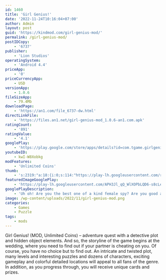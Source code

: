 ```yaml
---
id: 1460
title: 'Girl Genius!'
date: '2022-11-24T10:16:04+07:00'
author: Admin
layout: post
guid: 'https://kindmod.com/girl-genius-mod/'
permalink: /girl-genius-mod/
postIDCopy:
    - '6737'
publisher:
    - 'Lion Studios'
operatingSystem:
    - 'Android 4.4'
priceApp:
    - '0'
priceCurrencyApp:
    - USD
versionApp:
    - 1.0.6
fileSizeApp:
    - 79.4Mb
downloadPage:
    - 'https://an1.com/file_6737-dw.html'
directLinkFile:
    - 'https://files.an1.net/girl-genius-mod_1.0.6-an1.com.apk'
ratingCount:
    - '891'
ratingValue:
    - '4.1'
googlePlay:
    - 'https://play.google.com/store/apps/details?id=com.tgame.girlgenius'
youtubeID:
    - kwI-W8Xobkg
modFeatures:
    - 'Unlimited Coins'
thumb:
    - 's:2319:"a:18:{i:0;s:114:"https://play-lh.googleusercontent.com/r39pIa9V-S9H83njA9-Lf7uZfd6Tmq07seKRtlrwBva7qVpk03FoRdW8l_xfbTpWcQ=w526-h296";i:1;s:116:"https://play-lh.googleusercontent.com/1Rhs3oaeqWV_CNwMcizbouKI98n0X6FIGOAZx_gLDH8CSxf_cim18aqtv9S3gPOtV5w3=w526-h296";i:2;s:115:"https://play-lh.googleusercontent.com/gKE8FGJU2STOhqeoBNZugJwNRiiFfbsQMpRiFBvT9BuDkQlGAXkXGE9r9jQAcUprra8=w526-h296";i:3;s:116:"https://play-lh.googleusercontent.com/ZMjcOOGkzH-dIK4PB8aqtG53nZGJCv4A7hg0SH3t0UPeRolzT8gnZ1WUk9jdsHQ9fZQt=w526-h296";i:4;s:115:"https://play-lh.googleusercontent.com/kOcIE2UfUiOUWgrMGWF_GqDKs3VylxZ2NTFC7aqZq3ZgIAmQjPoqeWntdLUwLpRt56g=w526-h296";i:5;s:115:"https://play-lh.googleusercontent.com/i1wpk-u9mMSyxAzLFoeiEw1KdaSzSC5T81V23Of_XEUwQYRIKPFJgW898foXdkdJdN8=w526-h296";i:6;s:115:"https://play-lh.googleusercontent.com/egMaqbHMNxwutY5lVW4O45RhmtzgeEMMPeOynHsu58RJtK1mwGQyhWtGF1uR1NqMOQ0=w526-h296";i:7;s:115:"https://play-lh.googleusercontent.com/Sq9aOhFFNb158PQXCgF4iIZx3iAGNLlXZ8bo8kwwVT6Oopq9xgKyGl42UgrujGJsgTM=w526-h296";i:8;s:116:"https://play-lh.googleusercontent.com/2gwGj4_JWTZ3RYiBogaOSqHchp9pUZPxvxLIrEZpR30JbyTBbM-J5cQK6xRHQRHkpO7i=w526-h296";i:9;s:114:"https://play-lh.googleusercontent.com/2hR6rSzgq4cLSOf104P9Nc5MwHFAaSLbpdGCdssveWueUkf6ljThYkxWeWQv_HxONQ=w526-h296";i:10;s:115:"https://play-lh.googleusercontent.com/naaS7JOVS36Gr817s8q324yF2-C4sixCItj3tb60pxdI-QcoIpl34boiAuTX03W8S_Y=w526-h296";i:11;s:114:"https://play-lh.googleusercontent.com/zAk3aoKQm954S0PFpN-fyAQm6z1dsTWyZFGEcMJK-YWG4m0GS57cpLkH3OZetTDogA=w526-h296";i:12;s:114:"https://play-lh.googleusercontent.com/4iFjYsEwiJUmkZ-0ImaqdhD2LTbzaIVEUCZOt4WWZICXInu_nQXYyAXFqj4kugawtg=w526-h296";i:13;s:115:"https://play-lh.googleusercontent.com/QU630UehtnoF6XqX5MohnHl61CqmKVZVgjhXmGdXaOCPKgbpae5TBqotAhVwBHtvipc=w526-h296";i:14;s:116:"https://play-lh.googleusercontent.com/f4Wn0r9MUnUOMAu8yK1kplYoP_CGSvNnHjL3brUKa7n503dkMP4rVDGY4LD3vQJIfQth=w526-h296";i:15;s:115:"https://play-lh.googleusercontent.com/4ELDlfOC_TKvSAPTe_uuUxXdmpaNdenPPCLK_2YXlzlR1la9jZwTJJ-zkFI3k5ggDdI=w526-h296";i:16;s:115:"https://play-lh.googleusercontent.com/jmoTT30TwzZMUGNCrkQ4N0buhxHXAPyT7w4jLKybSpN5J0reTd58D0xMENbuKZYl6uU=w526-h296";i:17;s:115:"https://play-lh.googleusercontent.com/Dti7-7DCGxh87YCxI60Ckb6fX_raZ_PWhTAb2HldB_cyTahBAgs2Huu4WU6Emzkymtk=w526-h296";}";'
featuredImageGooglePlay:
    - 'https://play-lh.googleusercontent.com/APH3Jl_qQ_WlXOPbLQD6-s8cLeCFdPjCgLQj9tgPm_TBu3VjlaEDwF74RW0wxRWahFg'
googlePlayDescription:
    - 'Uh oh! Are you the best one of a kind female spy? Are you good at sniffing out the clues and solving all the puzzles? If so, you get the game that fits you perfectly!Only the smartest will be able to solve these brain teaser tests in order to finish the ultimate task! Each level will present you with a scenario that you will have to use your IQ and wit to solve.With this addictive and hilarious game, you will have non-stop fun inside trying to find out what happens next. Solve the funny challenge correctly and you get to proceed on to finish the mission impossible.'
image: /wp-content/uploads/2022/11/girl-genius-mod.png
categories:
    - Games
    - Puzzle
tags:
    - mods
---
```


Girl Genius! (MOD, Unlimited Coins) – adventure quest with a detective plot and hidden object elements. And so, the storyline of the game begins at the wedding, where you need to find out if your partner is cheating on you. Of course, you have no choice but to find out. An intricate and twisted plot, many levels and interesting puzzles and dozens of characters, exciting gameplay and colorful detailed locations will appeal to all fans of the genre. In addition, as you progress through, you will receive unique cards and prizes.